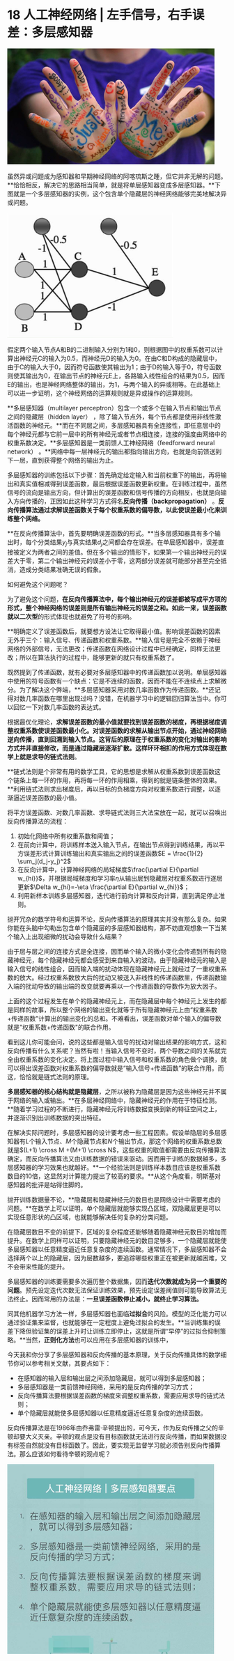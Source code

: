 # 18 人工神经网络 | 左手信号，右手误差：多层感知器

<img src="image-20210813204544606.png" alt="image-20210813204544606" style="zoom:67%;" />

虽然异或问题成为感知器和早期神经网络的阿喀琉斯之踵，但它并非无解的问题。**恰恰相反，解决它的思路相当简单，就是将单层感知器变成多层感知器。**下图就是一个多层感知器的实例，这个包含单个隐藏层的神经网络能够完美地解决异或问题。

<img src="image-20210813204823525.png" alt="图片来自Machine Learning: An Algorithmic Perspective, 2nd Edition, Figure 4.2" style="zoom:67%;" />

假定两个输入节点A和B的二进制输入分别为1和0，则根据图中的权重系数可以计算出神经元C的输入为0.5，而神经元D的输入为0。在由C和D构成的隐藏层中，由于C的输入大于0，因而符号函数使其输出为1；由于D的输入等于0，符号函数则使其输出为0，在输出节点的神经元E上，各路输入线性组合的结果为0.5，因而E的输出，也是神经网络整体的输出，为1，与两个输入的异或相等。在此基础上可以进一步证明，这个神经网络的运算规则就是异或操作的运算规则。

**多层感知器（multilayer perceptron）包含一个或多个在输入节点和输出节点之间的隐藏层（hidden layer） ，除了输入节点外，每个节点都是使用非线性激活函数的神经元。**而在不同层之间，多层感知器具有全连接性，即任意层中的每个神经元都与它前一层中的所有神经元或者节点相连接，连接的强度由网络中的权重系数决定。**多层感知器是一类前馈人工神经网络（feedforward neural network） 。**网络中每一层神经元的输出都指向输出方向，也就是向前馈送到下一层，直到获得整个网络的输出为止。

多层感知器的训练包括以下步骤：首先确定给定输入和当前权重下的输出，再将输出和真实值相减得到误差函数，最后根据误差函数更新权重。在训练过程中，虽然信号的流向是输出方向，但计算出的误差函数和信号传播的方向相反，也就是向输入方向传播的，正因如此这种学习方式得名**反向传播（backpropagation）** 。**反向传播算法通过求解误差函数关于每个权重系数的偏导数，以此使误差最小化来训练整个网络。**

**在反向传播算法中，首先要明确误差函数的形式。**当多层感知器具有多个输出时，每个分类结果$y_j$与真实结果$d_j$​之间都会存在误差。在单层感知器中，误差直接被定义为两者之间的差值。但在多个输出的情形下，如果第一个输出神经元的误差大于零，第二个输出神经元的误差小于零，这两部分误差就可能部分甚至完全抵消，造成分类结果准确无误的假象。

如何避免这个问题呢？

为了避免这个问题，**在反向传播算法中，每个输出神经元的误差都被写成平方项的形式，整个神经网络的误差则是所有输出神经元的误差之和。**如此一来，误差函数就以**二次型**的形式体现也就避免了符号的影响。

**明确定义了误差函数后，就要想方设法让它取得最小值。影响误差函数的因素无外乎三个：输入信号、传递函数和权重系数。**输入信号是完全不依赖于神经网络的外部信号，无法更改；传递函数在网络设计过程中已经确定，同样无法更改；所以在算法执行的过程中，能够更新的就只有权重系数了。

既然提到了传递函数，就有必要对多层感知器中的传递函数加以说明。单层感知器中使用的符号函数有一个缺点：它是不连续的函数，因而不能在不连续点上求解微分。为了解决这个弊端，**多层感知器采用对数几率函数作为传递函数。**还记得对数几率函数在哪里出现过吗？没错，在机器学习中的逻辑回归算法当中。你可以回忆一下对数几率函数的表达式。

根据最优化理论，**求解误差函数的最小值就要找到误差函数的梯度，再根据梯度调整权重系数使误差函数最小化。**对误差函数的求解从输出节点开始，通过神经网络逆向传播，直到回溯到输入节点。这背后的原理在于权重系数的变化对输出的影响方式并非直接修改，而是通过隐藏层逐渐扩散。这样环环相扣的作用方式体现在数学上就是**求导的链式法则**。

**链式法则是个非常有用的数学工具，它的思想是求解从权重系数到误差函数这个链条上每一环的作用，再将每一环的作用相乘，得到的就是链条整体的效果。**利用链式法则求出梯度后，再以目标的负梯度方向对权重系数进行调整，以逐渐逼近误差函数的最小值。

将平方误差函数、对数几率函数、求导链式法则三大法宝放在一起，就可以召唤出反向传播算法的流程：

1. 初始化网络中所有权重系数和阈值；
2. 在前向计算中，将训练样本送入输入节点，在输出节点得到训练结果，再以平方误差形式计算训练输出和真实输出之间的误差函数$E = \frac{1}{2} \sum_j(d_j-y_j)^2$
3. 在反向计算中，计算神经网络的局域梯度$\frac{\partial E}{\partial w_{hi}}$，并根据局域梯度和学习率$\eta$从输出层到隐藏层对权重系数进行逐层更新$\Delta w_{hi}=-\eta \frac{\partial E}{\partial w_{hi}}$​；
4. 利用新样本训练多层感知器，迭代进行前向计算和反向计算，直到满足停止准则。

抛开冗杂的数学符号和运算不论，反向传播算法的原理其实并没有那么复杂。如果你能在头脑中勾勒出包含单个隐藏层的多层感知器结构，那不妨直观想象一下当某个输入上出现细微的扰动会导致什么结果？

由于层与层之间的连接方式是全连接，因而单个输入的微小变化会传递到所有的隐藏神经元，每个隐藏神经元都会感受到来自输入的波动。由于隐藏神经元的输入是输入信号的线性组合，因而输入端的扰动体现在隐藏神经元上就经过了一重权重系数的放大。经过权重系数放大后的扰动又被送入非线性的传递函数里，传递函数输入端的扰动导致的输出端的改变就要再乘以一个传递函数的导数作为放大因子。

上面的这个过程发生在单个的隐藏神经元上，而在隐藏层中每个神经元上发生的都是同样的故事，所以整个网络的输出变化就等于所有隐藏神经元上由“权重系数+传递函数”计算出的输出变化的总和。不难看出，误差函数对单个输入的偏导数就是"权重系数+传递函数"的联合作用。

看到这儿你可能会问，说的这些都是输入信号的扰动对输出结果的影响方式，这和反向传播有什么关系呢？当然有啦！当输入信号不变时，两个导数之间的关系就完全由权重系数的变化决定。将上面过程中输入信号和权重系数的角色做个调换，就可以得出误差函数对权重系数的偏导数就是“输入信号+传递函数”的联合作用。而这，恰恰就是链式法则的原理。

**多层感知器的核心结构就是隐藏层**，之所以被称为隐藏层是因为这些神经元并不属于网络的输入或输出。**在多层神经网络中，隐藏神经元的作用在于特征检测。**随着学习过程的不断进行，隐藏神经元将训练数据变换到新的特征空间之上，并逐渐识别出训练数据的突出特征。

在解决实际问题时，多层感知器的设计要考虑一些工程因素。假设单隐层的多层感知器有$L$​个输入节点、$M$​个隐藏节点和$N$​个输出节点，那这个网络的权重系数总数就是$(L+1) \cross M +(M+1) \cross N$​​​，这些权重的取值都需要由反向传播算法确定，而反向传播算法又由训练数据的错误来驱动。因而用于训练的数据越多，多层感知器的学习效果也就越好。**一个经验法则是训练样本数目应该是权重系数数目的10倍，这显然对计算能力提出了较高的要求。**从这个角度看，明斯基对感知器的批评是站得住脚的。

抛开训练数据量不论，**隐藏层和隐藏神经元的数目也是网络设计中需要考虑的问题。**在数学上可以证明，单个隐藏层就能够实现凸区域，双隐藏层更是可以实现任意形状的凸区域，也就能够解决任何复杂的分类问题。

在隐藏层数目不变的前提下，区域的复杂程度还能够随着隐藏神经元数目的增加而提升。在数学上同样可以证明，只要隐藏神经元的数目足够多，一个隐藏层就能使多层感知器以任意精度逼近任意复杂度的连续函数。通常情况下，多层感知器不会选择两个以上的隐藏层，因为层数越多，要追踪哪些权重正在被更新就越困难，又不会带来性能的提升。

多层感知器的训练要需要多次遍历整个数据集，因而**迭代次数就成为另一个重要的问题**。预先设定迭代次数无法保证训练效果，预先设定误差阈值则可能导致算法无法终止。因而常用的办法是：**一旦误差函数停止减小，就终止学习算法。**

同其他机器学习方法一样，多层感知器也面临**过拟合**的风险。模型的泛化能力可以通过验证集来监督，也就能够在一定程度上避免过拟合的发生。**当训练集的误差下降但验证集的误差上升时让训练立即停止，这就是所谓“早停”的过拟合抑制策略。**当然，**正则化方法**也可以应用在多层感知器的训练中，

今天我和你分享了多层感知器和反向传播的基本原理，关于反向传播具体的数学细节你可以参考相关文献，其要点如下：

- 在感知器的输入层和输出层之间添加隐藏层，就可以得到多层感知器；
- 多层感知器是一类前馈神经网络，采用的是反向传播的学习方式；
- 反向传播算法要根据误差函数的梯度来调整权重系数，需要应用求导的链式法则；
- 单个隐藏层就能使多层感知器以任意精度逼近任意复杂度的连续函数。

反向传播算法是在1986年由乔弗雷·辛顿提出的，可今天，作为反向传播之父的辛顿却要大义灭亲。辛顿的观点是没有目标函数就无法进行反向传播，而如果数据没有标签自然就没有目标函数了。因此，要实现无监督学习就必须告别反向传播算法。那么应该如何看待辛顿的观点呢？

<img src="image-20210813214336242.png" alt="image-20210813214336242" style="zoom:67%;" />

